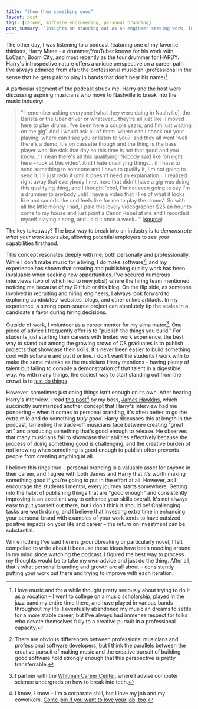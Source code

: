 ```yaml
---
title: "Show them something good"
layout: post
tags: [career, software engineering, personal branding]
post_summary: "Insights on standing out as an engineer seeking work, inspired by a Nashville musician, my boss's blog, and personal career experiences."
---
```


The other day, I was listening to a podcast featuring one of my favorite thinkers, Harry Miree - a drummer/YouTuber known for his work with LoCash, Boom City, and most recently as the tour drummer for HARDY. Harry's introspective nature offers a unique perspective on a career path I've always admired from afar: the professional musician (professional in the sense that he gets paid to play in bands that don't bear his name)[^bignote].

A particular segment of the podcast struck me. Harry and the host were discussing aspiring musicians who move to Nashville to break into the music industry:

> "I remember asking everyone [what they were doing in Nashville], the Barista or the Uber driver or whatever... they're all just like 'I moved here to play drums, I've been here a couple years, and I'm just waiting on the gig'. And I would ask all of them 'where can I check out your playing; where can I see you or listen to you?' and they all went 'well there's a demo, it's on cassette though and the thing is the bass player was like sick that day so this time is not that good and you know...' I mean there's all this qualifying! Nobody said like 'oh right here – look at this video'. And I hate qualifying things... if I have to send something to someone and I have to qualify it, I'm not going to send it; I'll just redo it until it doesn't need an explanation... I realized right away that everybody I met here that didn't have a gig was doing this qualifying thing, and I thought 'cool, I'm not even going to say I'm a drummer to anybody until I have a video that I like of what it looks like and sounds like and feels like for me to play the drums'. So with all the little money I had, I paid this lovely videographer $25 an hour to come to my house and just point a Canon Rebel at me and I recorded myself playing a song, and I did it once a week..."
([source](https://www.youtube.com/watch?v=ihyw65GtO4k))

The key takeaway? The best way to break into an industry is to *demonstrate what your work looks like*, allowing potential employers to see your capabilities firsthand.

This concept resonates deeply with me, both personally and professionally. While I don't make music for a living, I do make software[^bignote2], and my experience has shown that creating and publishing quality work has been invaluable when seeking new opportunities. I've secured numerous interviews (two of which led to new jobs!) where the hiring team mentioned noticing me because of my GitHub or this blog. On the flip side, as someone involved in recruiting and hiring engineers, I always look forward to exploring candidates' websites, blogs, and other online artifacts. In my experience, a strong open-source project can absolutely tip the scales in a candidate's favor during hiring decisions.

Outside of work, I volunteer as a career mentor for my alma mater[^bignote3]. One piece of advice I frequently offer is to "publish the things you build." For students just starting their careers with limited work experience, the best way to stand out among the growing crowd of CS graduates is to publish projects that showcase their skills. It's never been easier to build something cool with software and put it online. I don't want the students I work with to make the same mistake as the musicians Harry mentions – having plenty of talent but failing to compile a demonstration of that talent in a digestible way. As with many things, the easiest way to start standing out from the crowd is to [just do things](https://x.com/shaiyanhkhan/status/1754197898814689379).

However, sometimes just doing things isn't enough on its own. After hearing Harry's interview, I read [this post](https://newsletter.posthog.com/p/how-not-to-be-boring#you-cant-80-20-everything)[^bignote4] by my boss, [James Hawkins](https://x.com/james406), which succinctly summarized another concept that Harry's interview had me pondering – when it comes to personal branding, it's often better to go the extra mile and do something *truly good*. Harry discusses this at length in the podcast, lamenting the trade-off musicians face between creating "great art" and producing something that's good enough to release. He observes that many musicians fail to showcase their abilities effectively because the process of doing something good is challenging, and the creative burden of not knowing when something is good enough to publish often prevents people from creating anything at all.

I believe this rings true – personal branding is a valuable asset for anyone in their career, and I agree with both James and Harry that it's worth making something good if you're going to put in the effort at all. However, as I encourage the students I mentor, every journey starts somewhere. Getting into the habit of publishing things that are "good enough" and consistently improving is an excellent way to enhance your skills overall. It's not always easy to put yourself out there, but I don't think it should be! Challenging tasks are worth doing, and I believe that investing extra time in enhancing your personal brand with examples of your work tends to have outsized positive impacts on your life and career – the return on investment can be substantial.

While nothing I've said here is groundbreaking or particularly novel, I felt compelled to write about it because these ideas have been noodling around in my mind since watching the podcast. I figured the best way to process my thoughts would be to take my own advice and just do the thing. After all, that's what personal branding and growth are all about – consistently putting your work out there and trying to improve with each iteration.

[^bignote]: I love music and for a while thought pretty seriously about trying to do it as a vocation – I went to college on a music scholarship, played in the jazz band my entire time there, and have played in various bands throughout my life. I eventually abandoned my musician dreams to settle for a more stable career, but I've always had immense respect for folks who devote themselves fully to a creative pursuit in a professional capacity.

[^bignote2]: There are obvious differences between professional musicians and professional software developers, but I think the parallels between the creative pursuit of making music and the creative pursuit of building good software hold strongly enough that this perspective is pretty transferrable.

[^bignote3]: I partner with the [Whitman Career Center](https://www.whitman.edu/career-prep/career-and-community-engagement-center), where I advise computer science undergrads on how to break into tech.

[^bignote4]: I know, I know – I'm a corporate shill, but I love my job and my coworkers. [Come join if you want to love your job, too](https://posthog.com/careers).
